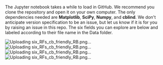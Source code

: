 The Jupyter notebook takes a while to load in GitHub. We recommend you clone the repository and open it on your own computer. The only dependencies needed are **Matplotlib**, **SciPy**, **Numpy**, and **cblind**. We don't anticipate version specification to be an issue, but let us know if it is for you by raising an issue in this repo. The six fields you can explore are below and labeled according to their file name in the Data folder.

![Uploading six_RFs_cb_friendly_RB.png…]()
![Uploading six_RFs_cb_friendly_RB.png…]()
![Uploading six_RFs_cb_friendly_RB.png…]()
![Uploading six_RFs_cb_friendly_RB.png…]()
